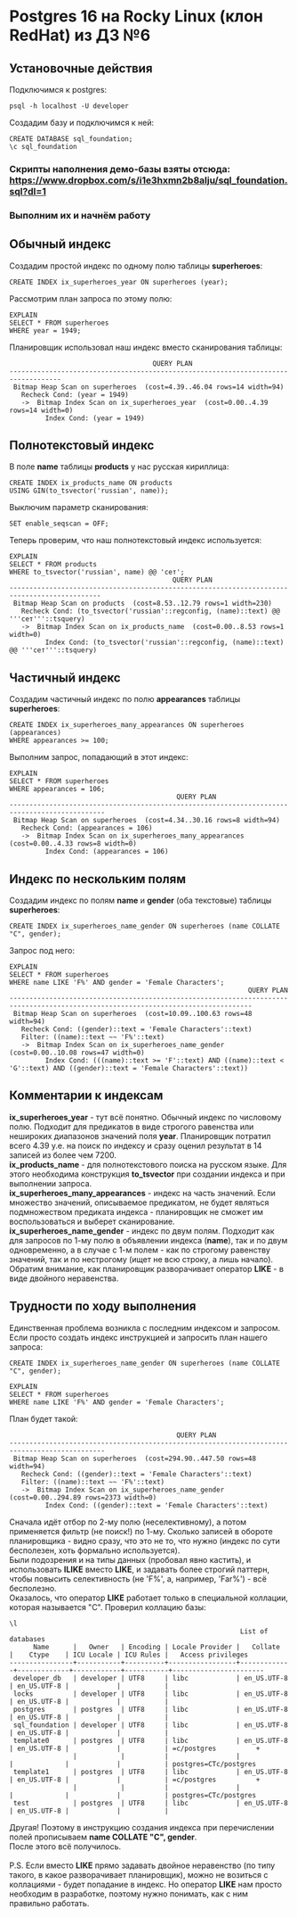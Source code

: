 # Postgres 16 на Rocky Linux (клон RedHat) из ДЗ №6
## Установочные действия
Подключимся к postgres:
```
psql -h localhost -U developer
```
Создадим базу и подключимся к ней:
```
CREATE DATABASE sql_foundation;
\c sql_foundation
```
### Скрипты наполнения демо-базы взяты отсюда: https://www.dropbox.com/s/i1e3hxmn2b8alju/sql_foundation.sql?dl=1
### Выполним их и начнём работу
## Обычный индекс
Создадим простой индекс по одному полю таблицы <b>superheroes</b>:
```
CREATE INDEX ix_superheroes_year ON superheroes (year);
```
Рассмотрим план запроса по этому полю:
```
EXPLAIN
SELECT * FROM superheroes
WHERE year = 1949;
```
Планировщик использовал наш индекс вместо сканирования таблицы:
```
                                    QUERY PLAN
-----------------------------------------------------------------------------------
 Bitmap Heap Scan on superheroes  (cost=4.39..46.04 rows=14 width=94)
   Recheck Cond: (year = 1949)
   ->  Bitmap Index Scan on ix_superheroes_year  (cost=0.00..4.39 rows=14 width=0)
         Index Cond: (year = 1949)
```
## Полнотекстовый индекс
В поле <b>name</b> таблицы <b>products</b> у нас русская кириллица:
```
CREATE INDEX ix_products_name ON products
USING GIN(to_tsvector('russian', name));
```
Выключим параметр сканирования:
```
SET enable_seqscan = OFF;
```
Теперь проверим, что наш полнотекстовый индекс используется:
```
EXPLAIN
SELECT * FROM products
WHERE to_tsvector('russian', name) @@ 'сет';
                                         QUERY PLAN
---------------------------------------------------------------------------------------------
 Bitmap Heap Scan on products  (cost=8.53..12.79 rows=1 width=230)
   Recheck Cond: (to_tsvector('russian'::regconfig, (name)::text) @@ '''сет'''::tsquery)
   ->  Bitmap Index Scan on ix_products_name  (cost=0.00..8.53 rows=1 width=0)
         Index Cond: (to_tsvector('russian'::regconfig, (name)::text) @@ '''сет'''::tsquery)
```
## Частичный индекс
Создадим частичный индекс по полю <b>appearances</b> таблицы <b>superheroes</b>:
```
CREATE INDEX ix_superheroes_many_appearances ON superheroes (appearances)
WHERE appearances >= 100;
```
Выполним запрос, попадающий в этот индекс:
```
EXPLAIN
SELECT * FROM superheroes
WHERE appearances = 106;
                                          QUERY PLAN
----------------------------------------------------------------------------------------------
 Bitmap Heap Scan on superheroes  (cost=4.34..30.16 rows=8 width=94)
   Recheck Cond: (appearances = 106)
   ->  Bitmap Index Scan on ix_superheroes_many_appearances  (cost=0.00..4.33 rows=8 width=0)
         Index Cond: (appearances = 106)
```
## Индекс по нескольким полям
Создадим индекс по полям <b>name</b> и <b>gender</b> (оба текстовые) таблицы <b>superheroes</b>:
```
CREATE INDEX ix_superheroes_name_gender ON superheroes (name COLLATE "C", gender);
```
Запрос под него:
```
EXPLAIN
SELECT * FROM superheroes
WHERE name LIKE 'F%' AND gender = 'Female Characters';
                                                            QUERY PLAN
-----------------------------------------------------------------------------------------------------------------------------------
 Bitmap Heap Scan on superheroes  (cost=10.09..100.63 rows=48 width=94)
   Recheck Cond: ((gender)::text = 'Female Characters'::text)
   Filter: ((name)::text ~~ 'F%'::text)
   ->  Bitmap Index Scan on ix_superheroes_name_gender  (cost=0.00..10.08 rows=47 width=0)
         Index Cond: (((name)::text >= 'F'::text) AND ((name)::text < 'G'::text) AND ((gender)::text = 'Female Characters'::text))
```
## Комментарии к индексам
<b>ix_superheroes_year</b> - тут всё понятно. Обычный индекс по числовому полю. Подходит для предикатов в виде строгого равенства или нешироких диапазонов значений поля <b>year</b>. Планировщик потратил всего 4.39 у.е. на поиск по индексу и сразу оценил результат в 14 записей из более чем 7200.<br />
<b>ix_products_name</b> - для полнотекстового поиска на русском языке. Для этого необходима конструкция <b>to_tsvector</b> при создании индекса и при выполнении запроса.<br />
<b>ix_superheroes_many_appearances</b> - индекс на часть значений. Если множество значений, описываемое предикатом, не будет являться подмножеством предиката индекса - планировщик не сможет им воспользоваться и выберет сканирование.<br />
<b>ix_superheroes_name_gender</b> - индекс по двум полям. Подходит как для запросов по 1-му полю в объявлении индекса (<b>name</b>), так и по двум одновременно, а в случае с 1-м полем - как по строгому равенству значений, так и по нестрогому (ищет не всю строку, а лишь начало). Обратим внимание, как планировщик разворачивает оператор <b>LIKE</b> - в виде двойного неравенства.
## Трудности по ходу выполнения
Единственная проблема возникла с последним индексом и запросом. Если просто создать индекс инструкцией и запросить план нашего запроса:
```
CREATE INDEX ix_superheroes_name_gender ON superheroes (name COLLATE "C", gender);

EXPLAIN
SELECT * FROM superheroes
WHERE name LIKE 'F%' AND gender = 'Female Characters';
```
План будет такой:
```
                                          QUERY PLAN
----------------------------------------------------------------------------------------------
 Bitmap Heap Scan on superheroes  (cost=294.90..447.50 rows=48 width=94)
   Recheck Cond: ((gender)::text = 'Female Characters'::text)
   Filter: ((name)::text ~~ 'F%'::text)
   ->  Bitmap Index Scan on ix_superheroes_name_gender  (cost=0.00..294.89 rows=2373 width=0)
         Index Cond: ((gender)::text = 'Female Characters'::text)
```
Сначала идёт отбор по 2-му полю (неселективному), а потом применяется фильтр (не поиск!) по 1-му. Сколько записей в обороте планировщика - видно сразу, что это не то, что нужно (индекс по сути бесполезен, хоть формально используется).<br />
Были подозрения и на типы данных (пробовал явно кастить), и использовать <b>ILIKE</b> вместо <b>LIKE</b>, и задавать более строгий паттерн, чтобы повысить селективность (не 'F%', а, например, 'Far%') - всё бесполезно.<br />
Оказалось, что оператор <b>LIKE</b> работает только в специальной коллации, которая называется "C". Проверил коллацию базы:
```
\l
                                                          List of databases
      Name      |   Owner   | Encoding | Locale Provider |   Collate   |    Ctype    | ICU Locale | ICU Rules |   Access privileges
----------------+-----------+----------+-----------------+-------------+-------------+------------+-----------+-----------------------
 developer_db   | developer | UTF8     | libc            | en_US.UTF-8 | en_US.UTF-8 |            |           |
 locks          | developer | UTF8     | libc            | en_US.UTF-8 | en_US.UTF-8 |            |           |
 postgres       | postgres  | UTF8     | libc            | en_US.UTF-8 | en_US.UTF-8 |            |           |
 sql_foundation | developer | UTF8     | libc            | en_US.UTF-8 | en_US.UTF-8 |            |           |
 template0      | postgres  | UTF8     | libc            | en_US.UTF-8 | en_US.UTF-8 |            |           | =c/postgres          +
                |           |          |                 |             |             |            |           | postgres=CTc/postgres
 template1      | postgres  | UTF8     | libc            | en_US.UTF-8 | en_US.UTF-8 |            |           | =c/postgres          +
                |           |          |                 |             |             |            |           | postgres=CTc/postgres
 test           | postgres  | UTF8     | libc            | en_US.UTF-8 | en_US.UTF-8 |            |           |
```
Другая! Поэтому в инструкцию создания индекса при перечислении полей прописываем <b>name COLLATE "C", gender</b>.<br />
После этого всё получилось.<br />
<br />
P.S. Если вместо <b>LIKE</b> прямо задавать двойное неравенство (по типу такого, в какое разворачивает планировщик), можно не возиться с коллациями - будет попадание в индекс. Но оператор <b>LIKE</b> нам просто необходим в разработке, поэтому нужно понимать, как с ним правильно работать.
